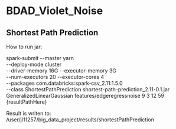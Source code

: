 # BDAD_Violet_Noise
## Shortest Path Prediction

How to run jar:

spark-submit --master yarn \
--deploy-mode cluster \
--driver-memory 16G --executor-memory 3G \
--num-executors 20 --executor-cores 4 \
--packages com.databricks:spark-csv_2.11:1.5.0 \
--class ShortestPathPrediction shortest-path-prediction_2.11-0.1.jar \
GeneralizedLinearGaussian features/edgeregressnoise 9 3 12 59 {resultPathHere}
 
 
Result is writen to: /user/jl11257/big_data_project/results/shortestPathPrediction